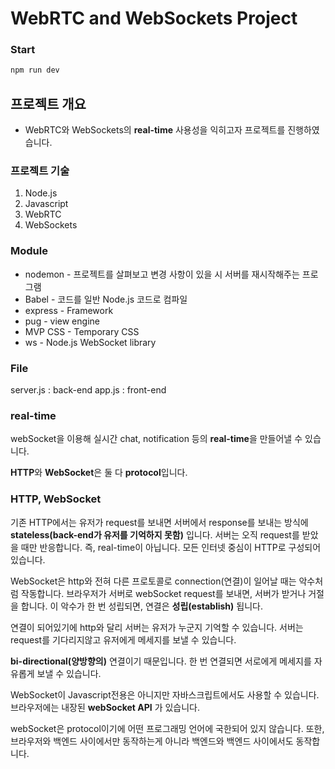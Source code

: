 # WebRTC and WebSockets Project

### Start

```javascript
npm run dev
```

## 프로젝트 개요

- WebRTC와 WebSockets의 **real-time** 사용성을 익히고자 프로젝트를 진행하였습니다.

### 프로젝트 기술

1. Node.js
2. Javascript
3. WebRTC
4. WebSockets

### Module

- nodemon - 프로젝트를 살펴보고 변경 사항이 있을 시 서버를 재시작해주는 프로그램
- Babel - 코드를 일반 Node.js 코드로 컴파일
- express - Framework
- pug - view engine
- MVP CSS - Temporary CSS
- ws - Node.js WebSocket library

### File

server.js : back-end
app.js : front-end

### real-time

webSocket을 이용해 실시간 chat, notification 등의 **real-time**을 만들어낼 수 있습니다.

**HTTP**와 **WebSocket**은 둘 다 **protocol**입니다.

### HTTP, WebSocket

기존 HTTP에서는 유저가 request를 보내면 서버에서 response를 보내는 방식에 **stateless(back-end가 유저를 기억하지 못함)** 입니다.
서버는 오직 request를 받았을 때만 반응합니다. 즉, real-time이 아닙니다. 모든 인터넷 중심이 HTTP로 구성되어 있습니다.

WebSocket은 http와 전혀 다른 프로토콜로 connection(연결)이 일어날 때는 악수처럼 작동합니다. 브라우저가 서버로 webSocket request를 보내면, 서버가 받거나 거절을 합니다.
이 악수가 한 번 성립되면, 연결은 **성립(establish)** 됩니다.

연결이 되어있기에 http와 달리 서버는 유저가 누군지 기억할 수 있습니다. 서버는 request를 기다리지않고 유저에게 메세지를 보낼 수 있습니다.

**bi-directional(양방향의)** 연결이기 때문입니다. 한 번 연결되면 서로에게 메세지를 자유롭게 보낼 수 있습니다.

WebSocket이 Javascript전용은 아니지만 자바스크립트에서도 사용할 수 있습니다. 브라우저에는 내장된 **webSocket API** 가 있습니다.

webSocket은 protocol이기에 어떤 프로그래밍 언어에 국한되어 있지 않습니다. 또한, 브라우저와 백엔드 사이에서만 동작하는게 아니라 백엔드와 백엔드 사이에서도 동작합니다.
